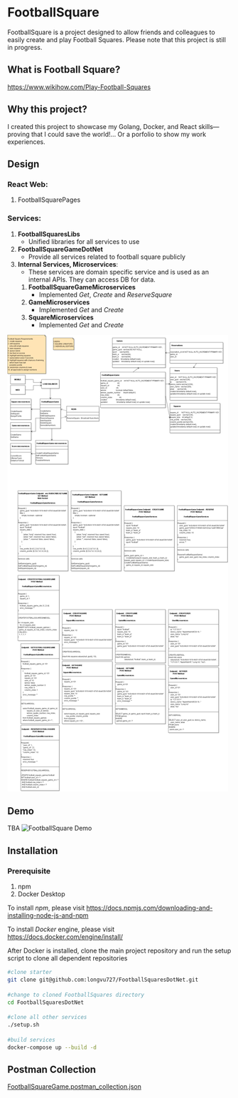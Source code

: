 # FootballSquare
FootballSquare is a project designed to allow friends and colleagues to easily create and play Football Squares. Please note that this project is still in progress.

## What is Football Square?
https://www.wikihow.com/Play-Football-Squares

## Why this project?
I created this project to showcase my Golang, Docker, and React skills—proving that I could save the world!... Or a porfolio to show my work experiences.

## Design

### React Web:
1. FootballSquarePages


### Services:
1. **FootballSquaresLibs**
   * Unified libraries for all services to use
2. **FootballSquareGameDotNet**
   * Provide all services related to football square publicly
3. **Internal Services, Microservices**:
   * These services are domain specific service and is used as an internal APIs.  They can access DB for data.
   1. **FootballSquareGameMicroservices**
      * Implemented *Get*, *Create* and *ReserveSquare*
   2. **GameMicroservices**
      * Implemented *Get* and *Create*
   3. **SquareMicroservices**
      * Implemented *Get* and *Create*

![FootballSquare Designs](FootballSquare.png)
## Demo
   TBA ![FootballSquare Demo](FootballSquareDemo.gif)
## Installation
### Prerequisite
1. npm
2. Docker Desktop

To install *npm*, please visit https://docs.npmjs.com/downloading-and-installing-node-js-and-npm

To install *Docker* engine, please visit https://docs.docker.com/engine/install/

After Docker is installed, clone the main project repository and run the setup script to clone all dependent repositories

```sh
#clone starter
git clone git@github.com:longvu727/FootballSquaresDotNet.git

#change to cloned FootballSquares directory
cd FootballSquaresDotNet

#clone all other services
./setup.sh

#build services
docker-compose up --build -d
```
## Postman Collection
[FootballSquareGame.postman_collection.json](FootballSquareGame.postman_collection.json)